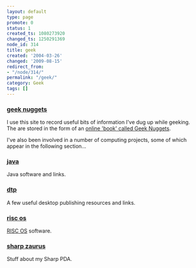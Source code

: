 ```yaml
---
layout: default
type: page
promote: 0
status: 1
created_ts: 1080273920
changed_ts: 1250291369
node_id: 314
title: geek
created: '2004-03-26'
changed: '2009-08-15'
redirect_from:
- "/node/314/"
permalink: "/geek/"
category: Geek
tags: []
---
```

<div id="geek-content">
<h3><a href="/geek_nuggets">geek nuggets</a></h3>
<p>
I use this site to record useful bits of information I've dug up while geeking.  The are stored in the form of an <a href="/geek_nuggets">online 'book' called Geek Nuggets</a>.
</p>
<p>
I've also been involved in a number of computing projects, some of which appear in the following section...
</p>

<h3><a href="/geek/java/">java</a></h3>
<p>
Java software and links.
</p>

<h3><a href="/geek/dtp/">dtp</a></h3>
<p>
A few useful desktop publishing resources and links.
</p>

<h3><a href="/geek/riscos/">risc&nbsp;os</a></h3>
<p>
<a href="http://www.riscos.com/">RISC OS</a> software.
</p>

<h3><a href="/geek/zaurus/">sharp zaurus</a></h3>
<p>
Stuff about my Sharp PDA.
</p>

</div>

